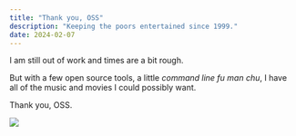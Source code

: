 ```yaml
---
title: "Thank you, OSS"
description: "Keeping the poors entertained since 1999."
date: 2024-02-07
---
```


I am still out of work and times are a bit rough.

But with a few open source tools, a little *command line fu man chu*, I have all of the music and movies I could possibly want.

Thank you, OSS.

![](https://res.cloudinary.com/diajberzp/image/upload/v1707354472/blog/thanku_wuhxte.gif)
